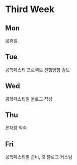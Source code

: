 Third Week
=========================
Mon
-------
공휴일

Tue
-------------
공학페스티 프로젝트 진행방향 검토

Wed
-----------
공학페스티벌 블로그 작성

Thu
--------------
은채랑 약속

Fri
-----------------------
공학페스티벌 준비, 깃 블로그 커스텀
